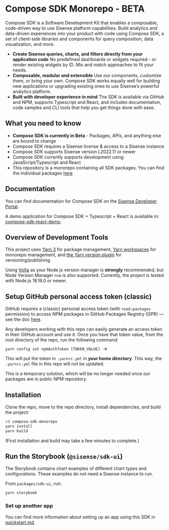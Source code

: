 # Compose SDK Monorepo - BETA

Compose SDK is a Software Development Kit that enables a composable, code-driven way to use Sisense platform capabilities. Build analytics and data-driven experiences into your product with code using Compose SDK, a set of client-side libraries and components for query composition, data visualization, and more.

- **Create Sisense queries, charts, and filters directly from your application code**
  No predefined dashboards or widgets required - or render existing widgets by ID. Mix and match approaches to fit your needs.
- **Composable, modular and extensible**
  Use our components, customize them, or bring your own. Compose SDK works equally well for building new applications or upgrading existing ones to use Sisense’s powerful analytics platform.
- **Built with developer experience in mind**
  The SDK is available via GitHub and NPM, supports Typescript and React, and includes documentation, code samples and CLI tools that help you get things done with ease.

## What you need to know

- **Compose SDK is currently in Beta** - Packages, APIs, and anything else are bound to change
- Compose SDK requires a Sisense license & access to a Sisense instance
- Compose SDK supports Sisense version L2022.11 or newer
- Compose SDK currently supports development using JavaScript/Typescript and React
- This repository is a monorepo containing all SDK packages. You can find the individual packages [here](https://github.com/orgs/sisense/packages?repo_name=compose-sdk-monorepo)

## Documentation

You can find documentation for Compose SDK on the [Sisense Developer Portal](https://sisense.dev).

A demo application for Compose SDK + Typescript + React is available in: [compose-sdk-react-demo](https://github.com/sisense/compose-sdk-react-demo).

## Overview of Development Tools

This project uses [Yarn 3](https://github.com/yarnpkg/berry) for package management,
[Yarn workspaces](https://yarnpkg.com/features/workspaces) for monorepo management,
and [the Yarn version plugin](https://yarnpkg.com/features/release-workflow) for versioning/publishing.

Using [Volta](https://docs.volta.sh/guide/getting-started) as
your Node.js version manager is **strongly** recommended, but Node Version Manager `nvm` is also supported.
Currently, the project is tested with Node.js 18.16.0 or newer.

## Setup GitHub personal access token (classic)

GitHub requires a (classic) personal access token (with `read:packages` permission)
to access NPM packages in GitHub Packages Registry (GPR) — see the doc [here](https://docs.github.com/en/packages/learn-github-packages/about-permissions-for-github-packages#about-scopes-and-permissions-for-package-registries).

Any developers working with this repo can easily generate an access token in their GitHub account and use it.
Once you have that token value, from the root directory of the repo, run the following command:

```
yarn config set npmAuthToken [TOKEN_VALUE] -H
```

This will put the token in `.yarnrc.yml` in __your home directory__.
This way, the `.yarnrc.yml` file in this repo will not be updated.

This is a temporary solution, which will be no longer needed once our packages are in public NPM repository.

## Installation

Clone the repo, move to the repo directory, install dependencies, and build the project:

```sh
cd compose-sdk-monorepo
yarn install
yarn build
```

(First installation and build may take a few minutes to complete.)

## Run the Storybook (`@sisense/sdk-ui`)

The Storybook contains chart examples of different chart types and configurations.
These examples do not need a Sisense instance to run.

From `packages/sdk-ui`, run:

```sh
yarn storybook
```

### Set up another app
You can find more information about setting up an app using this SDK in [quickstart.md](./docs-md/sdk/quickstart.md).
